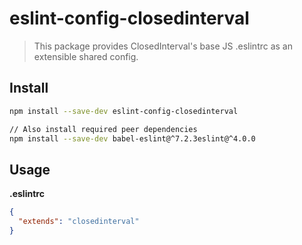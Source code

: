 # eslint-config-closedinterval

> This package provides ClosedInterval's base JS .eslintrc as an extensible shared config.

## Install

```sh
npm install --save-dev eslint-config-closedinterval
```

```sh
// Also install required peer dependencies
npm install --save-dev babel-eslint@^7.2.3eslint@^4.0.0 
```

## Usage

**.eslintrc**

```json
{
  "extends": "closedinterval"
}
```
